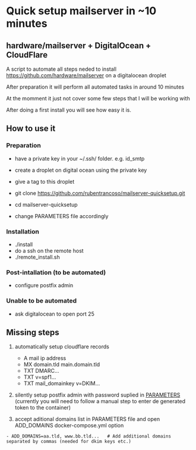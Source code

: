 # Quick setup mailserver in ~10 minutes
## hardware/mailserver + DigitalOcean + CloudFlare

A script to automate all steps neded to install https://github.com/hardware/mailserver on a digitalocean droplet

After preparation it will perform all automated tasks in around 10 minutes

At the momment it just not cover some few steps that I will be working with

After doing a first install you will see how easy it is.

## How to use it

### Preparation

- have a private key in your ~/.ssh/ folder. e.g. id_smtp
- create a droplet on digital ocean using the private key
- give a tag to this droplet

- git clone https://github.com/rubentrancoso/mailserver-quicksetup.git
- cd mailserver-quicksetup
- change PARAMETERS file accordingly

### Installation

- ./install
- do a ssh on the remote host
- ./remote_install.sh

### Post-intallation (to be automated)

- configure postfix admin

### Unable to be automated

- ask digitalocean to open port 25

## Missing steps

1. automatically setup cloudflare records

   - A mail ip address
   - MX domain.tld main.domain.tld
   - TXT DMARC...
   - TXT v=spf1...
   - TXT mail_domainkey v=DKIM...
   
2. silently setup postfix admin with password suplied in [PARAMETERS](PARAMETERS) (currently you will need to follow a manual step to enter de generated token to the container)

3. accept aditional domains list in PARAMETERS file and open ADD_DOMAINS docker-compose.yml option
```
- ADD_DOMAINS=aa.tld, www.bb.tld...   # Add additional domains separated by commas (needed for dkim keys etc.)
```
